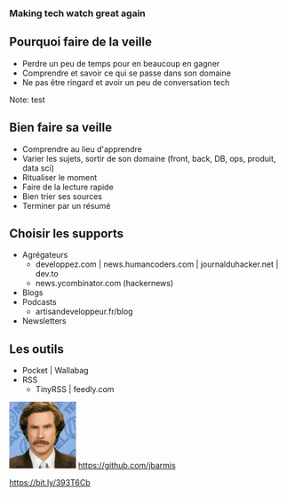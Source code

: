 ### Making tech watch great again 





## Pourquoi faire de la veille 

* Perdre un peu de temps pour en beaucoup en gagner <!-- .element: class="fragment" -->
* Comprendre et savoir ce qui se passe dans son domaine <!-- .element: class="fragment" -->
* Ne pas être ringard et avoir un peu de conversation tech <!-- .element: class="fragment" -->

Note: test


## Bien faire sa veille

* Comprendre au lieu d'apprendre
* Varier les sujets, sortir de son domaine (front, back, DB, ops, produit, data sci)
* Ritualiser le moment
* Faire de la lecture rapide
* Bien trier ses sources
* Terminer par un résumé




## Choisir les supports

* Agrégateurs
    * developpez.com | news.humancoders.com | journalduhacker.net | dev.to
    * news.ycombinator.com (hackernews)
* Blogs
* Podcasts
    * artisandeveloppeur.fr/blog
* Newsletters



## Les outils

* Pocket | Wallabag
* RSS
    * TinyRSS | feedly.com
    
    

![](img/minivatar.jpeg)
https://github.com/jbarmis

https://bit.ly/393T6Cb